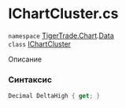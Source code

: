 
# IChartCluster.cs
`namespace` [TigerTrade.Chart](../../TigerTrade.Chart.md).[Data](../../TigerTrade.Chart/Data.md)  
    `class` [IChartCluster](../../IChartCluster.cs.md)

Описание

### Синтаксис
```csharp
Decimal DeltaHigh { get; }
```
